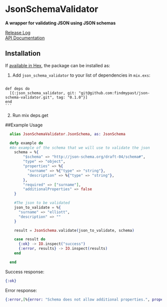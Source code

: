 # JsonSchemaValidator

**A wrapper for validating JSON using JSON schemas**

[Release Log](https://github.com/findmypast/json-schema-validator/blob/master/RELEASE_LOG.md)  
[API Documentation](https://hexdocs.pm/json_schema_validator)


## Installation

If [available in Hex](https://hex.pm/docs/publish), the package can be installed as:

  1. Add `json_schema_validator` to your list of dependencies in `mix.exs`:

      ```elixir
    def deps do
      [{:json_schema_validator, git: "git@github.com:findmypast/json-schema-validator.git", tag: "0.1.0"}]
    end
    ```

  2. Run mix deps.get


##Example Usage

```elixir
  alias JsonSchemaValidator.JsonSchema, as: JsonSchema

  defp example do
  #An example of the schema that we will use to validate the json
    schema = %{
        "$schema" => "http://json-schema.org/draft-04/schema#",
        "type" => "object",
        "properties" => %{
          "surname" => %{"type" => "string"},
          "description" => %{"type" => "string"},
        },
        "required" => ["surname"],
        "additionalProperties" => false
    }

    #The json to be validated
    json_to_validate = %{
      "surname" => "elliott",
      "description" => ""
    }

    result = JsonSchema.validate(json_to_validate, schema)

    case result do
      {:ok} -> IO.inspect("success")
      {:error, results} -> IO.inspect(results)
    end

  end
```

Success response:
```elixir
{:ok}
```

Error response:
```elixir
{:error,[%{error: "Schema does not allow additional properties.", property: "#/test"}]}
```
